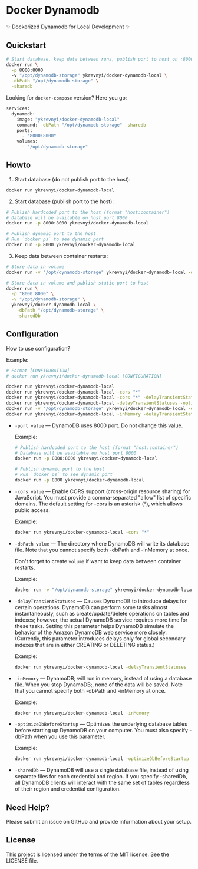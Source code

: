 
# Docker Dynamodb
✨ Dockerized Dynamodb for Local Development ✨


## Quickstart

```bash
# Start database, keep data between runs, publish port to host on :8000
docker run \
  -p 8000:8000
  -v "/opt/dynamodb-storage" ykrevnyi/docker-dynamodb-local \
  -dbPath "/opt/dynamodb-storage" \
  -sharedb
```

Looking for `docker-compose` version? Here you go:

```bash
services:
  dynamodb:
    image: "ykrevnyi/docker-dynamodb-local"
    command: -dbPath "/opt/dynamodb-storage" -sharedb
    ports:
      - "8000:8000"
    volumes:
      - "/opt/dynamodb-storage"
```


## Howto

1. Start database (do not publish port to the host):
  ```bash
  docker run ykrevnyi/docker-dynamodb-local
  ```

2. Start database (publish port to the host):
  ```bash
  # Publish hardcoded port to the host (format "host:container")
  # Database will be available on host port 8000
  docker run -p 8000:8000 ykrevnyi/docker-dynamodb-local

  # Publish dynamic port to the host
  # Run `docker ps` to see dynamic port
  docker run -p 8000 ykrevnyi/docker-dynamodb-local
  ```

3. Keep data between container restarts:
  ```bash
  # Store data in volume
  docker run -v "/opt/dynamodb-storage" ykrevnyi/docker-dynamodb-local -dbPath "/opt/dynamodb-storage"

  # Store data in volume and publish static port to host
  docker run \
    -p "8000:8000" \
    -v "/opt/dynamodb-storage" \
    ykrevnyi/docker-dynamodb-local \
      -dbPath "/opt/dynamodb-storage" \
      -sharedDb
  ```

## Configuration

How to use configuration?

Example:
```bash
# Format [CONFIGURATION]
# docker run ykrevnyi/docker-dynamodb-local [CONFIGURATION]

docker run ykrevnyi/docker-dynamodb-local
docker run ykrevnyi/docker-dynamodb-local -cors "*"
docker run ykrevnyi/docker-dynamodb-local -cors "*" -delayTransientStatuses
docker run ykrevnyi/docker-dynamodb-local -delayTransientStatuses -optimizeDbBeforeStartup
docker run -v "/opt/dynamodb-storage" ykrevnyi/docker-dynamodb-local -dbPath "/opt/dynamodb-storage"
docker run ykrevnyi/docker-dynamodb-local -inMemory -delayTransientStatuses -optimizeDbBeforeStartup
```


* `-port value` — DynamoDB uses 8000 port. Do not change this value.

  Example:
  ```bash
  # Publish hardcoded port to the host (format "host:container")
  # Database will be available on host port 8000
  docker run -p 8000:8000 ykrevnyi/docker-dynamodb-local

  # Publish dynamic port to the host
  # Run `docker ps` to see dynamic port
  docker run -p 8000 ykrevnyi/docker-dynamodb-local
  ```


* `-cors value` — Enable CORS support (cross-origin resource sharing) for JavaScript. You must provide a comma-separated "allow" list of specific domains. The default setting for -cors is an asterisk (*), which allows public access.

  Example:
  ```bash
  docker run ykrevnyi/docker-dynamodb-local -cors "*"
  ```

* `-dbPath value` — The directory where DynamoDB will write its database file. Note that you cannot specify both -dbPath and -inMemory at once.

  Don't forget to create `volume` if want to keep data between container restarts.

  Example:
  ```bash
  docker run -v "/opt/dynamodb-storage" ykrevnyi/docker-dynamodb-local -dbPath "/opt/dynamodb-storage"
  ```


* `-delayTransientStatuses` — Causes DynamoDB to introduce delays for certain operations. DynamoDB can perform some tasks almost instantaneously, such as create/update/delete operations on tables and indexes; however, the actual DynamoDB service requires more time for these tasks. Setting this parameter helps DynamoDB simulate the behavior of the Amazon DynamoDB web service more closely. (Currently, this parameter introduces delays only for global secondary indexes that are in either CREATING or DELETING status.)

  Example:
  ```bash
  docker run ykrevnyi/docker-dynamodb-local -delayTransientStatuses
  ```

* `-inMemory` — DynamoDB; will run in memory, instead of using a database file. When you stop DynamoDB;, none of the data will be saved. Note that you cannot specify both -dbPath and -inMemory at once.

  Example:
  ```bash
  docker run ykrevnyi/docker-dynamodb-local -inMemory
  ```

* `-optimizeDbBeforeStartup` — Optimizes the underlying database tables before starting up DynamoDB on your computer. You must also specify -dbPath when you use this parameter.

  Example:
  ```bash
  docker run ykrevnyi/docker-dynamodb-local -optimizeDbBeforeStartup
  ```

* `-sharedDb` — DynamoDB will use a single database file, instead of using separate files for each credential and region. If you specify -sharedDb, all DynamoDB clients will interact with the same set of tables regardless of their region and credential configuration.


## Need Help?
Please submit an issue on GitHub and provide information about your setup.


## License
This project is licensed under the terms of the MIT license. See the LICENSE file.